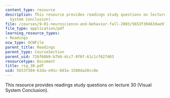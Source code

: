 ```yaml
---
content_type: resource
description: This resource provides readings study questions on lecture 30 (Visual
  System Conclusion).
file: /courses/9-01-neuroscience-and-behavior-fall-2003/5653f30463dae91c0d3a1580da20cc8e_rsq_30.pdf
file_type: application/pdf
learning_resource_types:
- Readings
ocw_type: OCWFile
parent_title: Readings
parent_type: CourseSection
parent_uid: 726f60b9-b7b8-dcc7-8f0f-61c1cf627d63
resourcetype: Document
title: rsq_30.pdf
uid: 5653f304-63da-e91c-0d3a-1580da20cc8e
---
```

This resource provides readings study questions on lecture 30 (Visual System Conclusion).


